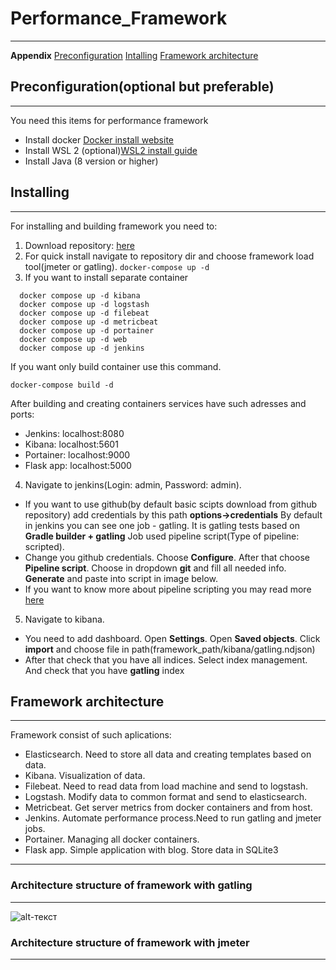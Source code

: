 # Performance_Framework
----------------------
**Appendix**
[Preconfiguration](https://github.com/youketero/Performance_Framework#preconfigurationoptional-but-preferable)
[Intalling](https://github.com/youketero/Performance_Framework#installing)
[Framework architecture](https://github.com/youketero/Performance_Framework#framework-architecture)

## Preconfiguration(optional but preferable)
---------------
You need this items for performance framework
- Install docker [Docker install website](https://docs.docker.com/engine/install/)
- Install WSL 2 (optional)[WSL2 install guide][2]
- Install Java (8 version or higher) 
## Installing
---------------
For installing and building framework you need to:
1. Download repository: [here][3]
2. For quick install navigate to repository dir and choose framework load tool(jmeter or gatling).
 ```docker-compose up -d```
3. If you want to install separate container
```docker compose up -d elasticsearch
  docker compose up -d kibana 
  docker compose up -d logstash
  docker compose up -d filebeat
  docker compose up -d metricbeat
  docker compose up -d portainer
  docker compose up -d web
  docker compose up -d jenkins
  ```
If you want only build container use this command.
```
docker-compose build -d
```
After building and creating containers services have such adresses and ports:
- Jenkins: localhost:8080
- Kibana: localhost:5601
- Portainer: localhost:9000
- Flask app: localhost:5000
4. Navigate to jenkins(Login: admin, Password: admin).
+ If you want to use github(by default basic scipts download from github repository) add credentials by this path **options->credentials**
By default in jenkins you can see one job - gatling. It is gatling tests based on **Gradle builder + gatling**
Job used pipeline script(Type of pipeline: scripted). 
+ Change you github credentials. Choose **Configure**. After that choose **Pipeline script**. Choose in dropdown **git** and fill all needed info. **Generate** and paste into script in image below.
+ If you want to know more about pipeline scripting you may read more [here][4]
5. Navigate to kibana.
+ You need to add dashboard. Open **Settings**. Open **Saved objects**. Click **import** and choose file in path(framework_path/kibana/gatling.ndjson)
+ After that check that you have all indices. Select index management. And check that you have **gatling** index

## Framework architecture
------------------
Framework consist of such aplications:
- Elasticsearch. Need to store all data and creating templates based on data.
- Kibana. Visualization of data. 
- Filebeat. Need to read data from load machine and send to logstash.
- Logstash. Modify data to common format and send to elasticsearch.
- Metricbeat. Get server metrics from docker containers and from host.
- Jenkins. Automate performance process.Need to run gatling and jmeter jobs.
- Portainer. Managing all docker containers.
- Flask app. Simple application with blog. Store data in SQLite3
------------------

### Architecture structure of framework with gatling
------------------


![alt-текст](https://github.com/youketero/Performance_Framework/blob/main/img/framework_architecture.jpg "Framework architecture")


### Architecture structure of framework with jmeter
------------------



[2]: https://docs.microsoft.com/en-us/windows/wsl/install-win10
[3]: https://github.com/youketero/Performance_Framework
[4]: https://www.jenkins.io/doc/book/pipeline/syntax/ 
